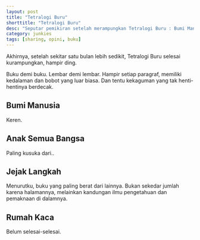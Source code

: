 ```yaml
---
layout: post
title: "Tetralogi Buru"
shorttitle: "Tetralogi Buru"
desc: "Seputar pemikiran setelah merampungkan Tetralogi Buru : Bumi Manusia, Anak Semua Bangsa, Jejak Langkah, dan Rumah Kaca."
category: junkies
tags: [sharing, opini, buku]
---
```


Akhirnya, setelah sekitar satu bulan lebih sedikit, Tetralogi Buru selesai kurampungkan, hampir ding.

Buku demi buku. Lembar demi lembar. Hampir setiap paragraf, memiliki kedalaman dan bobot yang luar biasa. Dan tentu kekaguman yang tak henti-hentinya berdecak.


## Bumi Manusia

Keren.

## Anak Semua Bangsa

Paling kusuka dari..

## Jejak Langkah

Menurutku, buku yang paling berat dari lainnya. Bukan sekedar jumlah karena halamannya, melainkan kandungan ilmu pengetahuan dan pemaknaan di dalamnya.

## Rumah Kaca

Belum selesai-selesai.